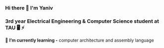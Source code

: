 ###                                                                           Hi there 👋 I'm Yaniv
###                                                  3rd year Electrical Engineering & Computer Science student at TAU 🖥️ ⚡


🌱 **I’m currently learning -** computer architecture and assembly language

<!--
**yanivmu/yanivmu** is a ✨ _special_ ✨ repository because its `README.md` (this file) appears on your GitHub profile.

Here are some ideas to get you started:

- 🔭 I’m currently working on ...
- 🌱 I’m currently learning ...
- 👯 I’m looking to collaborate on ...
- 🤔 I’m looking for help with ...
- 💬 Ask me about ...
- 📫 How to reach me: ...
- 😄 Pronouns: ...
- ⚡ Fun fact: ...
-->
